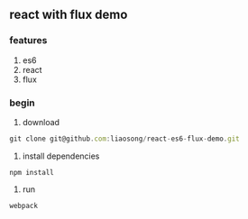 ## react with flux demo

### features
1. es6
1. react
1. flux

### begin

1. download
```javascript
git clone git@github.com:liaosong/react-es6-flux-demo.git

```

1. install dependencies
```
npm install
```

1. run
```
webpack
```